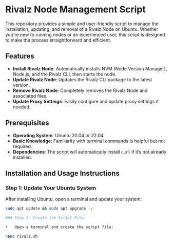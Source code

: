 # Rivalz Node Management Script

This repository provides a simple and user-friendly script to manage the installation, updating, and removal of a Rivalz Node on Ubuntu. Whether you're new to running nodes or an experienced user, this script is designed to make the process straightforward and efficient.

## Features

- **Install Rivalz Node**: Automatically installs NVM (Node Version Manager), Node.js, and the Rivalz CLI, then starts the node.
- **Update Rivalz Node**: Updates the Rivalz CLI package to the latest version.
- **Remove Rivalz Node**: Completely removes the Rivalz Node and associated files.
- **Update Proxy Settings**: Easily configure and update proxy settings if needed.

## Prerequisites

- **Operating System**: Ubuntu 20.04 or 22.04.
- **Basic Knowledge**: Familiarity with terminal commands is helpful but not required.
- **Dependencies**: The script will automatically install `curl` if it’s not already installed.

## Installation and Usage Instructions

### Step 1: Update Your Ubuntu System

After installing Ubuntu, open a terminal and update your system:

```bash
sudo apt update && sudo apt upgrade -y

### Step 2: Create the Script File:

•	Open a terminal and create the script file:

nano rivalz.sh
